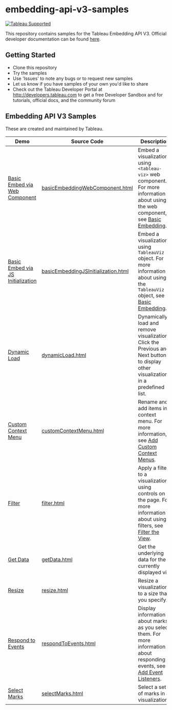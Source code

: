 # embedding-api-v3-samples
[![Tableau Supported](https://img.shields.io/badge/Support%20Level-Tableau%20Supported-53bd92.svg)](https://www.tableau.com/support-levels-it-and-developer-tools)

This repository contains samples for the Tableau Embedding API V3.  Official developer documentation can be found [here](https://help.tableau.com/current/api/embedding_api/en-us/index.html).

Getting Started
---------------
* Clone this repository
* Try the samples
* Use 'Issues' to note any bugs or to request new samples
* Let us know if you have samples of your own you'd like to share
* Check out the Tableau Developer Portal at http://developers.tableau.com to get a free Developer Sandbox and for tutorials, official docs, and the community forum

Embedding API V3 Samples
---------------
These are created and maintained by Tableau.

Demo | Source Code | Description
-------- |  -------- |  --------
[Basic Embed via Web Component](http://tableau.github.io/embedding-api-v3-samples/basicEmbeddingWebComponent.html) | [basicEmbeddingWebComponent.html](basicEmbeddingWebComponent.html) | Embed a visualization using `<tableau-viz>` web component. For more information about using the web component, see [Basic Embedding](https://help.tableau.com/current/api/embedding_api/en-us/docs/embedding_api_basic.html#use-the-tableau-viz-web-component-for-basic-embedding).
[Basic Embed via JS Initialization](http://tableau.github.io/embedding-api-v3-samples/basicEmbeddingJSInitialization.html) | [basicEmbeddingJSInitialization.html](basicEmbeddingJSInitialization.html) | Embed a visualization using `TableauViz` object. For more information about using the `TableauViz` object, see [Basic Embedding](https://help.tableau.com/current/api/embedding_api/en-us/docs/embedding_api_basic.html#use-javascript-to-initialize-the-api-and-embed-the-view).
[Dynamic Load](http://tableau.github.io/embedding-api-v3-samples/dynamicLoad.html) | [dynamicLoad.html](dynamicLoad.html) | Dynamically load and remove visualizations. Click the Previous and Next buttons to display other visualizations in a predefined list. 
[Custom Context Menu](http://tableau.github.io/embedding-api-v3-samples/customContextMenu.html) | [customContextMenu.html](customContextMenu.html) | Rename and add items in a context menu. For more information, see [Add Custom Context Menus](https://help.tableau.com/current/api/embedding_api/en-us/docs/embedding_api_context_menu.html).
[Filter](http://tableau.github.io/embedding-api-v3-samples/filter.html) | [filter.html](filter.html) | Apply a filter to a visualization using controls on the page. For more information about using filters, see [Filter the View](https://help.tableau.com/current/api/embedding_api/en-us/docs/embedding_api_filter.html).
[Get Data](http://tableau.github.io/embedding-api-v3-samples/getData.html) | [getData.html](getData.html) |  Get the underlying data for the currently displayed viz.
[Resize](http://tableau.github.io/embedding-api-v3-samples/resize.html) | [resize.html](resize.html) | Resize a visualization to a size that you specify. 
[Respond to Events](http://tableau.github.io/embedding-api-v3-samples/respondToEvents.html) | [respondToEvents.html](respondToEvents.html) | Display information about marks as you select them. For more information about responding to events, see [Add Event Listeners](https://help.tableau.com/current/api/embedding_api/en-us/docs/embedding_api_event.html).
[Select Marks](http://tableau.github.io/embedding-api-v3-samples/selectMarks.html) | [selectMarks.html](selectMarks.html) | Select a set of marks in a visualization. 
